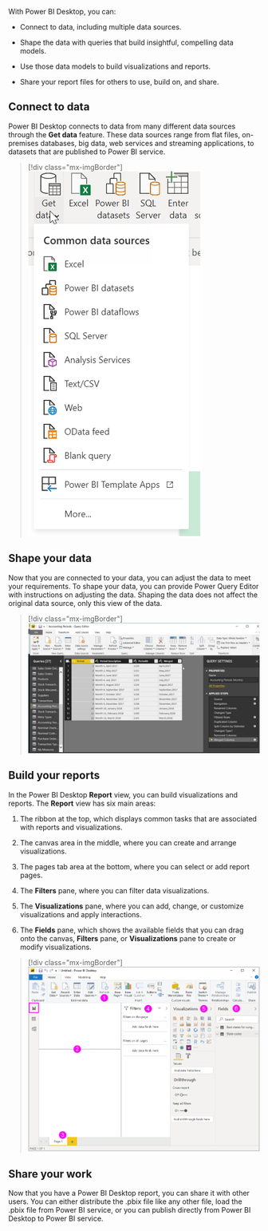 With Power BI Desktop, you can:

- Connect to data, including multiple data sources.

- Shape the data with queries that build insightful, compelling data models.

- Use those data models to build visualizations and reports.

- Share your report files for others to use, build on, and share.

## Connect to data

Power BI Desktop connects to data from many different data sources through the **Get data** feature. These data sources range from flat files, on-premises databases, big data, web services and streaming applications, to datasets that are published to Power BI service.

> [!div class="mx-imgBorder"]
> [![Default list of data sources in Power BI when you select the Get data button.](../media/get-data.png)](../media/get-data.png#lightbox)

## Shape your data

Now that you are connected to your data, you can adjust the data to meet your requirements. To shape your data, you can provide Power Query Editor with instructions on adjusting the data. Shaping the data does not affect the original data source, only this view of the data.

> [!div class="mx-imgBorder"]
> [![Example of the Power Query Editor window with step-by-step instructions on adjusting some data.](../media/power-query-editor.png)](../media/power-query-editor.png#lightbox)

## Build your reports

In the Power BI Desktop **Report** view, you can build visualizations and reports. The **Report** view has six main areas:

1. The ribbon at the top, which displays common tasks that are associated with reports and visualizations.

1. The canvas area in the middle, where you can create and arrange visualizations.

1. The pages tab area at the bottom, where you can select or add report pages.

1. The **Filters** pane, where you can filter data visualizations.

1. The **Visualizations** pane, where you can add, change, or customize visualizations and apply interactions.

1. The **Fields** pane, which shows the available fields that you can drag onto the canvas, **Filters** pane, or **Visualizations** pane to create or modify visualizations.

> [!div class="mx-imgBorder"]
> [![The Power BI workspace with each function defined.](../media/power-bi-build-reports.png)](../media/power-bi-build-reports.png#lightbox)

## Share your work

Now that you have a Power BI Desktop report, you can share it with other users. You can either distribute the .pbix file like any other file, load the .pbix file from Power BI service, or you can publish directly from Power BI Desktop to Power BI service.
